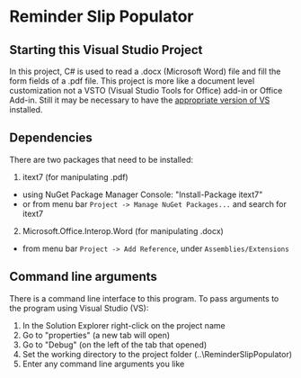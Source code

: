 # Reminder Slip Populator

## Starting this Visual Studio Project

In this project, C# is used to read a .docx (Microsoft Word) file and fill the form fields of a .pdf file.
This project is more like a document level customization not a VSTO (Visual Studio Tools for Office) add-in or Office Add-in. Still it may be necessary to have the [appropriate version of VS](https://msdn.microsoft.com/en-us/library/bb398242.aspx) installed.

## Dependencies

There are two packages that need to be installed:

1. itext7 (for manipulating .pdf)
  - using NuGet Package Manager Console: "Install-Package itext7"
  - or from menu bar ```Project -> Manage NuGet Packages...``` and search for itext7
2. Microsoft.Office.Interop.Word (for manipulating .docx)
  - from menu bar ```Project -> Add Reference```, under ```Assemblies/Extensions```

## Command line arguments

There is a command line interface to this program. To pass arguments to the program using Visual Studio (VS):
1. In the Solution Explorer right-click on the project name
2. Go to "properties" (a new tab will open)
3. Go to "Debug" (on the left of the tab that opened)
4. Set the working directory to the project folder (..\\ReminderSlipPopulator)
5. Enter any command line arguments you like
